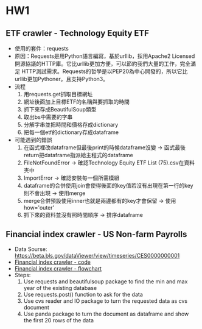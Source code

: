 # HW1

## ETF crawler - Technology Equity ETF
 * 使用的套件：requests
 * 原因：Requests是用Python語言編寫，基於urllib，採用Apache2 Licensed開源協議的HTTP庫。它比urllib更加方便，可以節約我們大量的工作，完全滿足      HTTP測試需求。Requests的哲學是以PEP20為中心開發的，所以它比urllib更加Pythoner。且支持Python3。
 * 流程
   1. 用requests.get抓取目標網址
   2. 網址後面加上目標ETF的名稱與要抓取的時間
   3. 抓下來存成BeautifulSoup類型
   4. 取出bs中需要的字串
   5. 分解字串並把時間和價格存成dictionary
   6. 把每一個etf的dictionary存成dataframe
 * 可能遇到的錯誤
   1. 在函式裡改dataframe但最後print的時候dataframe沒變 -> 函式最後return把dataframe指派給主程式的dataframe
   2. FileNotFoundError -> 確認Technology Equity ETF List (75).csv在資料夾中
   3. ImportError -> 確認安裝每一個所需模組
   4. dataframe的合併使用join會使得後面的key值若沒有出現在第一行的key則不會出現 -> 使用merge
   5. merge合併預設使用inner也就是兩邊都有的key才會保留 -> 使用how='outer'
   6. 抓下來的資料並沒有照時間順序 -> 排序dataframe
   
## Financial index crawler - US Non-farm Payrolls
 * Data Sourse: https://beta.bls.gov/dataViewer/view/timeseries/CES0000000001
 * [Financial index crawler - code](https://github.com/tzuhuailin/2019_Fintech_Text_Mining_and_Machine_Learning/blob/master/HW1/Financial%20Index%20crawler%20new_US%20Non-farm%20Payrolls.ipynb)
 * [Financial index crawler - flowchart](https://github.com/tzuhuailin/2019_Fintech_Text_Mining_and_Machine_Learning/blob/master/HW1/Financial%20index%20crawler_Flowchart.pdf)
 * Steps:
   1. Use requests and beautifulsoup package to find the min and max year of the existing database
   2. Use requests.post() function to ask for the data
   3. Use cvs reader and IO package to turn the requested data as cvs document
   4. Use panda package to turn the document as dataframe and show the first 20 rows of the data
